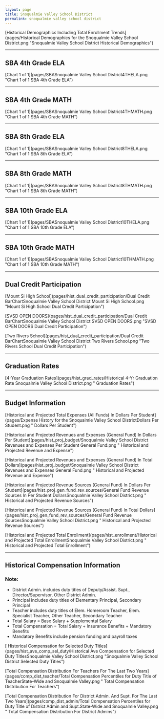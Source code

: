 ```yaml
---
layout: page
title: Snoqualmie Valley School District
permalink: snoqualmie valley school district
---
```



[Historical Demographics Including Total Enrollment Trends](pages/Historical Demographics for the Snoqualmie Valley School District.png "Snoqualmie Valley School District Historical Demographics")

___

## SBA 4th Grade ELA

[Chart 1 of 1](pages/SBASnoqualmie Valley School District4THELA.png "Chart 1 of 1 SBA 4th Grade ELA")


___

## SBA 4th Grade MATH

[Chart 1 of 1](pages/SBASnoqualmie Valley School District4THMATH.png "Chart 1 of 1 SBA 4th Grade MATH")


___

## SBA 8th Grade ELA

[Chart 1 of 1](pages/SBASnoqualmie Valley School District8THELA.png "Chart 1 of 1 SBA 8th Grade ELA")


___

## SBA 8th Grade MATH

[Chart 1 of 1](pages/SBASnoqualmie Valley School District8THMATH.png "Chart 1 of 1 SBA 8th Grade MATH")


___

## SBA 10th Grade ELA

[Chart 1 of 1](pages/SBASnoqualmie Valley School District10THELA.png "Chart 1 of 1 SBA 10th Grade ELA")


___

## SBA 10th Grade MATH

[Chart 1 of 1](pages/SBASnoqualmie Valley School District10THMATH.png "Chart 1 of 1 SBA 10th Grade MATH")


___

## Dual Credit Participation

[Mount Si High School](pages/hist_dual_credit_participation/Dual Credit BarChartSnoqualmie Valley School District Mount Si High School.png "Mount Si High School Dual Credit Participation")

[SVSD OPEN DOORS](pages/hist_dual_credit_participation/Dual Credit BarChartSnoqualmie Valley School District SVSD OPEN DOORS.png "SVSD OPEN DOORS Dual Credit Participation")

[Two Rivers School](pages/hist_dual_credit_participation/Dual Credit BarChartSnoqualmie Valley School District Two Rivers School.png "Two Rivers School Dual Credit Participation")


___

## Graduation Rates

[4-Year Graduation Rates](pages/hist_grad_rates/Historical 4-Yr Graduation Rate Snoqualmie Valley School District.png " Graduation Rates")


___

## Budget Information

[Historical and Projected Total Expenses (All Funds) In Dollars Per Student](pages/Expense History for the Snoqualmie Valley School DistrictDollars Per Student.png " Dollars Per Student")

[Historical and Projected Revenues and Expenses (General Fund) In Dollars Per Student](pages/hist_proj_budget/Snoqualmie Valley School District Revenues and Expenses Per Student General Fund.png " Historical and Projected Revenue and Expense")

[Historical and Projected Revenues and Expenses (General Fund) In Total Dollars](pages/hist_proj_budget/Snoqualmie Valley School District Revenues and Expenses General Fund.png " Historical and Projected Revenue and Expense")

[Historical and Projected Revenue Sources (General Fund) In Dollars Per Student](pages/hist_proj_gen_fund_rev_sources/General Fund Revenue Sources In Per Student DollarsSnoqualmie Valley School District.png " Historical and Projected Revenue Sources")

[Historical and Projected Revenue Sources (General Fund) In Total Dollars](pages/hist_proj_gen_fund_rev_sources/General Fund Revenue SourcesSnoqualmie Valley School District.png " Historical and Projected Revenue Sources")

[Historical and Projected Total Enrollment](pages/hist_enrollment/Historical and Projected Total EnrollmentSnoqualmie Valley School District.png " Historical and Projected Total Enrollment")


___

## Historical Compensation Information
### Note:
- District Admin. includes duty titles of Deputy/Assist. Supt., Director/Supervisor, Other District Admin.
- Principal includes duty titles of Elementary Principal, Secondary Principal
- Teacher includes duty titles of Elem. Homeroom Teacher, Elem. Specialist Teacher, Other Teacher, Secondary Teacher
- Total Salary = Base Salary + Supplemental Salary
- Total Compensation = Total Salary + Insurance Benefits + Mandatory Benefits
- Mandatory Benefits include pension funding and payroll taxes

[ Historical Compensation for Selected Duty Titles](pages/hist_ave_comp_sel_duty/Historical Ave Compensation for Selected Duty TitlesSnoqualmie Valley School District.png "Snoqualmie Valley School District Selected Duty Titles")

[Total Compensation Distribution For Teachers For The Last Two Years](pages/comp_dist_teacher/Total Compensation Percentiles for Duty Title of TeacherState-Wide and Snoqualmie Valley.png " Total Compensation Distribution For Teachers")

[Total Compensation Distribution For District Admin. And Supt. For The Last Two Years](pages/comp_dist_admin/Total Compensation Percentiles for Duty Title of District Admin and Supt.State-Wide and Snoqualmie Valley.png " Total Compensation Distribution For District Admins")

